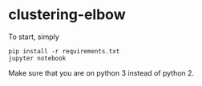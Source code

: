 # clustering-elbow

To start, simply

```
pip install -r requirements.txt
jupyter notebook
```

Make sure that you are on python 3 instead of python 2.